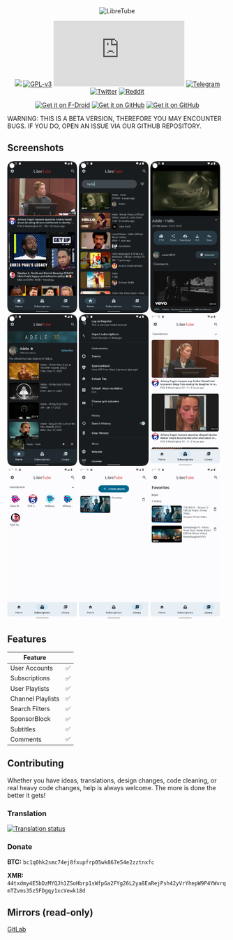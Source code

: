 <div align="center">
  <img src="https://raw.githubusercontent.com/XelXen/libre-tube.github.io/main/assets/gh-banner.png" width="auto" height="auto" alt="LibreTube">

<a href="https://hosted.weblate.org/projects/libretube/#languages" alt="Translation Status"><img src="https://hosted.weblate.org/widgets/libretube/-/svg-badge.svg"></a>
[![GPL-v3](https://shields.io/badge/License-GPL%20v3-red.svg)](https://www.gnu.org/licenses/gpl-3.0.en.html)
[![Matrix](https://img.shields.io/matrix/LibreTube:matrix.org)](https://matrix.to/#/#LibreTube:matrix.org)
[![Telegram](https://img.shields.io/endpoint?color=neon&style=flat-square&url=https://tg.sumanjay.workers.dev/libretube)](https://t.me/libretube)
[![Twitter](https://img.shields.io/twitter/follow/libretube?style=social)](https://twitter.com/libretube)
[![Reddit](https://img.shields.io/reddit/subreddit-subscribers/libretube?style=social)](https://www.reddit.com/r/Libretube/)
 
[<img src="https://raw.githubusercontent.com/XelXen/libre-tube.github.io/main/assets/fdrload.png" alt="Get it on F-Droid" height="80">](https://f-droid.org/en/packages/com.github.libretube/)
[<img src="https://raw.githubusercontent.com/XelXen/libre-tube.github.io/main/assets/ghload.png" alt="Get it on GitHub" height="80">](https://github.com/libre-tube/LibreTube/releases/latest)
[<img src="https://raw.githubusercontent.com/XelXen/libre-tube.github.io/main/assets/tgload.png" alt="Get it on GitHub" height="80">](https://t.me/LibreTube)
</div>
WARNING: THIS IS A BETA VERSION, THEREFORE YOU MAY ENCOUNTER BUGS. IF YOU DO, OPEN AN ISSUE VIA OUR GITHUB REPOSITORY.

## Screenshots

[<img src="fastlane/metadata/android/en-US/images/phoneScreenshots/shot_1.png" width=160>](fastlane/metadata/android/en-US/images/phoneScreenshots/shot_1.png)
[<img src="fastlane/metadata/android/en-US/images/phoneScreenshots/shot_2.png" width=160>](fastlane/metadata/android/en-US/images/phoneScreenshots/shot_2.png)
[<img src="fastlane/metadata/android/en-US/images/phoneScreenshots/shot_3.png" width=160>](fastlane/metadata/android/en-US/images/phoneScreenshots/shot_3.png)
[<img src="fastlane/metadata/android/en-US/images/phoneScreenshots/shot_4.png" width=160>](fastlane/metadata/android/en-US/images/phoneScreenshots/shot_4.png)
[<img src="fastlane/metadata/android/en-US/images/phoneScreenshots/shot_5.png" width=160>](fastlane/metadata/android/en-US/images/phoneScreenshots/shot_5.png)
[<img src="fastlane/metadata/android/en-US/images/phoneScreenshots/shot_6.png" width=160>](fastlane/metadata/android/en-US/images/phoneScreenshots/shot_6.png)
[<img src="fastlane/metadata/android/en-US/images/phoneScreenshots/shot_7.png" width=160>](fastlane/metadata/android/en-US/images/phoneScreenshots/shot_7.png)
[<img src="fastlane/metadata/android/en-US/images/phoneScreenshots/shot_8.png" width=160>](fastlane/metadata/android/en-US/images/phoneScreenshots/shot_8.png)
[<img src="fastlane/metadata/android/en-US/images/phoneScreenshots/shot_9.png" width=160>](fastlane/metadata/android/en-US/images/phoneScreenshots/shot_9.png)

## Features

| Feature ||
| - | - |
| User Accounts | ✅ |
| Subscriptions | ✅ |
| User Playlists | ✅ |
| Channel Playlists | ✅ |
| Search Filters | ✅ |
| SponsorBlock | ✅ |
| Subtitles | ✅ |
| Comments | ✅ |


## Contributing
Whether you have ideas, translations, design changes, code cleaning, or real heavy code changes, help is always welcome. The more is done the better it gets!

### Translation
<a href="https://hosted.weblate.org/projects/libretube/#languages">
<img src="https://hosted.weblate.org/widgets/libretube/-/287x66-grey.png" alt="Translation status" />
</a>

### Donate
**BTC:** `bc1q0hk2smc74ej8fxupfrp05wk867e54e2zztnxfc`

**XMR:** `44txdmy4E5bDzMYQJh1ZSoHbrp1sWfpGa2FYg26L2ya8EaRejPsh42yVrYhepW9P4YWvrqmTZvms35z5FDgqy1xcVewk18d`

## Mirrors (read-only)
<a href="https://gitlab.com/libretube/LibreTube">GitLab</a></p>
